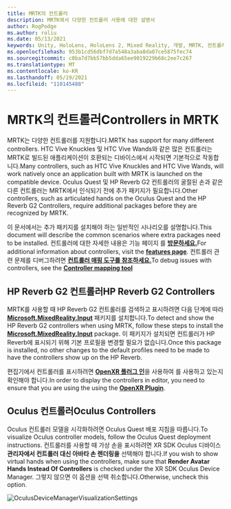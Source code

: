 ```yaml
---
title: MRTK의 컨트롤러
description: MRTK에서 다양한 컨트롤러 사용에 대한 설명서
author: RogPodge
ms.author: roliu
ms.date: 05/13/2021
keywords: Unity, HoloLens, HoloLens 2, Mixed Reality, 개발, MRTK, 컨트롤러, HP Reverb, Oculus, HTC Vive, Hands
ms.openlocfilehash: 953b1cd56dbf7d7a548a3aba8da07ce5875fec74
ms.sourcegitcommit: c0ba7d7bb57bb5dda65ee9019229b68c2ee7c267
ms.translationtype: MT
ms.contentlocale: ko-KR
ms.lasthandoff: 05/19/2021
ms.locfileid: "110145488"
---
```

# <a name="controllers-in-mrtk"></a><span data-ttu-id="98d7e-104">MRTK의 컨트롤러</span><span class="sxs-lookup"><span data-stu-id="98d7e-104">Controllers in MRTK</span></span>

<span data-ttu-id="98d7e-105">MRTK는 다양한 컨트롤러를 지원합니다.</span><span class="sxs-lookup"><span data-stu-id="98d7e-105">MRTK has support for many different controllers.</span></span> <span data-ttu-id="98d7e-106">HTC Vive Knuckles 및 HTC Vive Wands와 같은 많은 컨트롤러는 MRTK로 빌드된 애플리케이션이 호환되는 디바이스에서 시작되면 기본적으로 작동합니다.</span><span class="sxs-lookup"><span data-stu-id="98d7e-106">Many controllers, such as HTC Vive Knuckles and HTC Vive Wands, will work natively once an application built with MRTK is launched on the compatible device.</span></span> <span data-ttu-id="98d7e-107">Oculus Quest 및 HP Reverb G2 컨트롤러의 굴절된 손과 같은 다른 컨트롤러는 MRTK에서 인식되기 전에 추가 패키지가 필요합니다.</span><span class="sxs-lookup"><span data-stu-id="98d7e-107">Other controllers, such as articulated hands on the Oculus Quest and the HP Reverb G2 Controllers, require additional packages before they are recognized by MRTK.</span></span>

<span data-ttu-id="98d7e-108">이 문서에서는 추가 패키지를 설치해야 하는 일반적인 시나리오를 설명합니다.</span><span class="sxs-lookup"><span data-stu-id="98d7e-108">This document will describe the common scenarios where extra packages need to be installed.</span></span> <span data-ttu-id="98d7e-109">컨트롤러에 대한 자세한 내용은 기능 페이지 를 [**방문하세요.**](../features/input/controllers.md)</span><span class="sxs-lookup"><span data-stu-id="98d7e-109">For additional information about controllers, visit the [**features page**](../features/input/controllers.md).</span></span> <span data-ttu-id="98d7e-110">컨트롤러 관련 문제를 디버그하려면 [ **컨트롤러 매핑 도구를 참조하세요.**](../features/tools/controller-mapping-tool.md)</span><span class="sxs-lookup"><span data-stu-id="98d7e-110">To debug issues with controllers, see the [**Controller mapping tool**](../features/tools/controller-mapping-tool.md)</span></span>

## <a name="hp-reverb-g2-controllers"></a><span data-ttu-id="98d7e-111">HP Reverb G2 컨트롤러</span><span class="sxs-lookup"><span data-stu-id="98d7e-111">HP Reverb G2 Controllers</span></span>

<span data-ttu-id="98d7e-112">MRTK를 사용할 때 HP Reverb G2 컨트롤러를 검색하고 표시하려면 다음 단계에 따라 [**Microsoft.MixedReality.Input**](/windows/mixed-reality/develop/unity/unity-reverb-g2-controllers#installing-microsoftmixedrealityinput-with-the-mixed-reality-feature-tool) 패키지를 설치합니다.</span><span class="sxs-lookup"><span data-stu-id="98d7e-112">To detect and show the HP Reverb G2 controllers when using MRTK, follow these steps to install the [**Microsoft.MixedReality.Input**](/windows/mixed-reality/develop/unity/unity-reverb-g2-controllers#installing-microsoftmixedrealityinput-with-the-mixed-reality-feature-tool) package.</span></span> <span data-ttu-id="98d7e-113">이 패키지가 설치되면 컨트롤러가 HP Reverb에 표시되기 위해 기본 프로필을 변경할 필요가 없습니다.</span><span class="sxs-lookup"><span data-stu-id="98d7e-113">Once this package is installed, no other changes to the default profiles need to be made to have the controllers show up on the HP Reverb.</span></span> 

<span data-ttu-id="98d7e-114">편집기에서 컨트롤러를 표시하려면 [**OpenXR 플러그 인**](/windows/mixed-reality/develop/unity/openxr-getting-started)을 사용하여 를 사용하고 있는지 확인해야 합니다.</span><span class="sxs-lookup"><span data-stu-id="98d7e-114">In order to display the controllers in editor, you need to ensure that you are using the using the [**OpenXR Plugin**](/windows/mixed-reality/develop/unity/openxr-getting-started).</span></span>

## <a name="oculus-controllers"></a><span data-ttu-id="98d7e-115">Oculus 컨트롤러</span><span class="sxs-lookup"><span data-stu-id="98d7e-115">Oculus Controllers</span></span> 

<span data-ttu-id="98d7e-116">Oculus 컨트롤러 모델을 시각화하려면 Oculus Quest 배포 지침을 따릅니다.</span><span class="sxs-lookup"><span data-stu-id="98d7e-116">To visualize Oculus controller models, follow the Oculus Quest deployment instructions.</span></span> <span data-ttu-id="98d7e-117">컨트롤러를 사용할 때 가상 손을 표시하려면 XR SDK Oculus 디바이스 **관리자에서 컨트롤러 대신 아바타 손 렌더링을** 선택해야 합니다.</span><span class="sxs-lookup"><span data-stu-id="98d7e-117">If you wish to show virtual hands when using the controllers, make sure that **Render Avatar Hands Instead Of Controllers** is checked under the XR SDK Oculus Device Manager.</span></span> <span data-ttu-id="98d7e-118">그렇지 않으면 이 옵션을 선택 취소합니다.</span><span class="sxs-lookup"><span data-stu-id="98d7e-118">Otherwise, uncheck this option.</span></span>

![OculusDeviceManagerVisualizationSettings](../images/cross-platform/oculus-quest/OculusDeviceManager.png)
